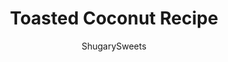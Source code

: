 ---
layout: ../../layouts/MarkdownPostLayout.astro
title: Toasted Coconut Recipe
author: ShugarySweets
pubDate: 2021-04-10
description: "Making homemade toasted coconut is easy as can be! Learn how to toast coconut on the stove top in a skillet or in the oven with delicious results."
image_url: https://www.shugarysweets.com/wp-content/uploads/2021/04/toasted-coconut-facebook.jpg
tags: ["Basics","American"]
calories: 48
protein: 0
carbohydrates: 6
fats: 3
fiber: 1
ingredients: ["1 cup shredded, sweetened coconut"]
serves: 1
time: "8 minutes"
prepTime: "8 minutes"
instructions: ["Add shredded coconut to a skillet and toast over medium low heat, until golden brown and fragrant (about 3-5 minutes.) ","Make sure that the skillet is large enough that the coconut can be spread out in an even layer.  Stir frequently to prevent the coconut from burning.","Transfer the toasted coconut to a piece of parchment paper and cool completely before using.","Preheat the oven to 350℉. Spread the shredded coconut in an even layer on a rimmed baking sheet, making sure not to overlap.","Bake for 6-8 mins stirring frequently to prevent burning (about halfway through and then more frequently as the coconuts gets closer to the end of baking time.)","Keep a close eye on it for the last couple of minutes. It can go from toasted to burnt very quickly.","Transfer the toasted coconut to a piece of parchment paper and cool completely before using."]
nutrition: ["48 calories","6 grams carbohydrates","0 milligrams cholesterol","3 grams fat","1 grams fiber","0 grams protein","3 grams saturated fat","30 grams sodium","4 grams sugar","0 grams trans fat","0 grams unsaturated fat"]
---